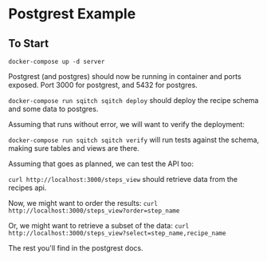 # Postgrest Example

## To Start

`docker-compose up -d server`

Postgrest (and postgres) should now be running in container and ports exposed. Port 3000 for postgrest, and 5432 for postgres.

`docker-compose run sqitch sqitch deploy` should deploy the recipe schema and some data to postgres.

Assuming that runs without error, we will want to verify the deployment:

`docker-compose run sqitch sqitch verify` will run tests against the schema, making sure tables and views are there.

Assuming that goes as planned, we can test the API too:

`curl http://localhost:3000/steps_view` should retrieve data from the recipes api.

Now, we might want to order the results: `curl http://localhost:3000/steps_view?order=step_name`

Or, we might want to retrieve a subset of the data: `curl http://localhost:3000/steps_view?select=step_name,recipe_name`

The rest you'll find in the postgrest docs.